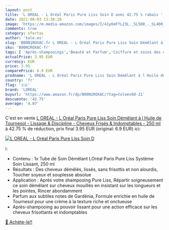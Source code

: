 ```yaml
---
layout: post
title: 'L OREAL - L Oréal Paris Pure Liss Soin D avec 42.75 % rabais '
date: 2021-08-03 13:38:10
image: 'https://m.media-amazon.com/images/I/41y6mFfL23L._SL500_._SL400_.jpg'
comments: true
category: ofertas
author: 'tole.es'
slug: 'B00N1ROXAC-fr L OREAL - L Oréal Paris Pure Liss Soin Démêlant à l Huile...'
sku: 'B00N1ROXAC-fr'
tags: [ 'Après-shampooings','Beauté et Parfum','Coiffure et soins des cheveux','Soins des cheveux','loreal', ]
actualPrice: 3.95 EUR
currency: EUR
price: 3.95
comparePrice: 6.9 EUR
prodname: 'L OREAL - L Oréal Paris Pure Liss Soin Démêlant à l Huile de Tournesol - Lissage & Discipline - Cheveux Frisés & Indomptables - 250 ml'
country: 'fr'
flag: '🇫🇷'
brand: 'LOREAL'
buyurl: 'https://www.amazon.fr/dp/B00N1ROXAC/?tag=tolees0d-21'
descuento: '42.75'
average: '4.07'
---
```


C'est en vente [L OREAL - L Oréal Paris Pure Liss Soin Démêlant à l Huile de Tournesol - Lissage & Discipline - Cheveux Frisés & Indomptables - 250 ml](https://www.amazon.fr/dp/B00N1ROXAC/?tag=tolees0d-21)  à  42.75 % de réduction, prix final  3.95 EUR (original: 6.9 EUR) ici:

[![L OREAL - L Oréal Paris Pure Liss Soin D](https://m.media-amazon.com/images/I/41y6mFfL23L._SL500_._SL400_.jpg)](https://www.amazon.fr/dp/B00N1ROXAC/?tag=tolees0d-21)

ℹ️:

- Contenu : 1x Tube de Soin Démêlant LOréal Paris Pure Liss Système Soin Lissant, 250 ml
- Résultats : Des cheveux démêlés, lissés, sans frisottis et non alourdis, Toucher soyeux et souplesse absolue
- Application : Après votre shampooing Pure Liss, Répartir soigneusement ce soin démêlant sur cheveux mouillés en insistant sur les longueurs et les pointes, Rincer abondamment
- Parfum aux subtiles notes de Gardénia, Formule enrichie en huile de Tournesol pour une crème à la texture riche et onctueuse
- Après-shampooing au pouvoir lissant pour une action efficace sur les cheveux frisottants et indomptables

[🛒 Achète-le!!](https://www.amazon.fr/dp/B00N1ROXAC/?tag=tolees0d-21)
